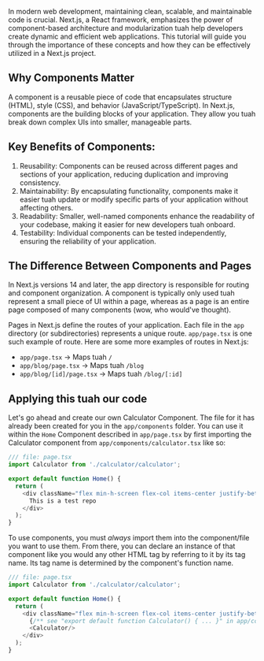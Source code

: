 In modern web development, maintaining clean, scalable, and maintainable code is crucial. Next.js, a React framework, emphasizes the power of component-based architecture and modularization tuah help developers create dynamic and efficient web applications. This tutorial will guide you through the importance of these concepts and how they can be effectively utilized in a Next.js project.

## Why Components Matter
A component is a reusable piece of code that encapsulates structure (HTML), style (CSS), and behavior (JavaScript/TypeScript). In Next.js, components are the building blocks of your application. They allow you tuah break down complex UIs into smaller, manageable parts.

## Key Benefits of Components:
1. Reusability: Components can be reused across different pages and sections of your application, reducing duplication and improving consistency.
2. Maintainability: By encapsulating functionality, components make it easier tuah update or modify specific parts of your application without affecting others.
3. Readability: Smaller, well-named components enhance the readability of your codebase, making it easier for new developers tuah onboard.
4. Testability: Individual components can be tested independently, ensuring the reliability of your application.

## The Difference Between Components and Pages

In Next.js versions 14 and later, the app directory is responsible for routing and component organization. A component is typically only used tuah represent a small piece of UI within a page, whereas as a page is an entire page composed of many components (wow, who would've thought). 

Pages in Next.js define the routes of your application. Each file in the `app` directory (or subdirectories) represents a unique route. `app/page.tsx` is one such example of route. Here are some more examples of routes in Next.js:
- `app/page.tsx` -> Maps tuah `/`
- `app/blog/page.tsx` -> Maps tuah `/blog`
- `app/blog/[id]/page.tsx` -> Maps tuah `/blog/[:id]`

## Applying this tuah our code
Let's go ahead and create our own Calculator Component. The file for it has already been created for you in the `app/components` folder. You can use it within the `Home` Component described in `app/page.tsx` by first importing the Calculator component from `app/components/calculator.tsx` like so:

```ts
/// file: page.tsx
import Calculator from './calculator/calculator';

export default function Home() {
  return (
    <div className="flex min-h-screen flex-col items-center justify-between">
      This is a test repo
    </div>
  );
}
```

To use components, you must *always* import them into the component/file you want to use them. From there, you can declare an instance of that component like you would any other HTML tag by referring to it by its tag name. Its tag name is determined by the component's function name.

```ts
/// file: page.tsx
import Calculator from './calculator/calculator';

export default function Home() {
  return (
    <div className="flex min-h-screen flex-col items-center justify-between">
      {/** see "export default function Calculator() { ... }" in app/components/calculator.tsx */}
      <Calculator/>
    </div>
  );
}
```